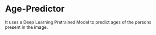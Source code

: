 # Age-Predictor
It uses a Deep Learning Pretrained Model to predict ages of the persons present in the image.
